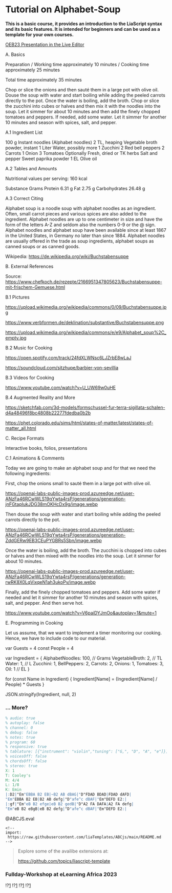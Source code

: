 <!--
author:  André Dietrich; Sebastian Zug

mode:    Textbook

comment: Interactive LiaScript workshop

-->



# Tutorial on Alphabet-Soup

__This is a basic course, it provides an introduction to the LiaScript syntax and its basic features. It is intended for beginners and can be used as a template for your own courses.__

[OEB23 Presentation in the Live Editor](https://liascript.github.io/LiveEditor/?/show/file/https://raw.githubusercontent.com/LiaPlayground/OEB-2023/main/README.md)

A. Basics

Preparation / Working time approximately 10 minutes / Cooking time approximately 25 minutes

Total time approximately 35 minutes

Chop or slice the onions and then sauté them in a large pot with olive oil. Douse the soup with water and start boiling while adding the peeled carrots directly to the pot. Once the water is boiling, add the broth. Chop or slice the zucchini into cubes or halves and then mix it with the noodles into the soup. Let it simmer for about 10 minutes and then add the finely chopped tomatoes and peppers. If needed, add some water. Let it simmer for another 10 minutes and season with spices, salt, and pepper.

A.1 Ingredient List


100 g 	Instant noodles (Alphabet noodles)
2 TL, heaping 	Vegetable broth powder, instant
1 Liter 	Water, possibly more
1 Zucchini
2 Red bell peppers
2 Carrots
1 Onion
3 Tomatoes
Optionally
Fresh, dried or TK herbs
Salt and pepper
Sweet paprika powder
1 EL 	Olive oil 

A.2 Tables and Amounts

Nutritional values per serving: 160 kcal


Substance         Grams
Protein          6.31 g
Fat              2.75 g
Carbohydrates   26.48 g

A.3 Correct Citing

Alphabet soup is a noodle soup with alphabet noodles as an ingredient. Often, small carrot pieces and various spices are also added to the ingredient. Alphabet noodles are up to one centimeter in size and have the form of the letters A-Z and seldom also the numbers 0-9 or the @ sign. Alphabet noodles and alphabet soup have been available since at least 1867 in the United States, in Germany no later than since 1884. Alphabet noodles are usually offered in the trade as soup ingredients, alphabet soups as canned soups or as canned goods.

Wikipedia: https://de.wikipedia.org/wiki/Buchstabensuppe 


B. External References

Source: https://www.chefkoch.de/rezepte/2166951347805623/Buchstabensuppe-mit-frischem-Gemuese.html


B.1 Pictures

https://upload.wikimedia.org/wikipedia/commons/0/09/Buchstabensuppe.jpg

https://www.verbformen.de/deklination/substantive/Buchstabensuppe.png

https://upload.wikimedia.org/wikipedia/commons/e/e9/Alphabet_soup%2C_empty.jpg


B.2 Music for Cooking

https://open.spotify.com/track/24fdXLWNsc6LJZrbE8wLaJ

https://soundcloud.com/sitzhupe/barbier-von-sevillia


B.3 Videos for Cooking

https://www.youtube.com/watch?v=U_UW69w0uHE


B.4 Augmented Reality and More

https://sketchfab.com/3d-models/formschussel-fur-terra-sigillata-schalen-d4a48496f8bc4808b22277fdedba0b2b

https://phet.colorado.edu/sims/html/states-of-matter/latest/states-of-matter_all.html


C. Recipe Formats

Interactive books, folios, presentations


C.1 Animations & Comments

Today we are going to make an alphabet soup and for that we need the following ingredients:

First, chop the onions small to sauté them in a large pot with olive oil.

https://openai-labs-public-images-prod.azureedge.net/user-ANzFa46RCwWLS19qYwta4rsP/generations/generation-jnFGtapIukJDG38mOKHcDx9g/image.webp

Then douse the soup with water and start boiling while adding the peeled carrots directly to the pot.

https://openai-labs-public-images-prod.azureedge.net/user-ANzFa46RCwWLS19qYwta4rsP/generations/generation-ZddGERw9EB3CEuPYGBRs5Sbn/image.webp

Once the water is boiling, add the broth.
The zucchini is chopped into cubes or halves and then mixed with the noodles into the soup. 
Let it simmer for about 10 minutes.

https://openai-labs-public-images-prod.azureedge.net/user-ANzFa46RCwWLS19qYwta4rsP/generations/generation-rwRK8X0LqVixqeN1ah3ukoPv/image.webp


Finally, add the finely chopped tomatoes and peppers.
Add some water if needed and let it simmer for another 10 minutes and season with spices, salt, and pepper.
And then serve hot.

https://www.youtube.com/watch?v=V6paiDYJmOo&autoplay=1&mute=1


E. Programming in Cooking

Let us assume, that we want to implement a timer monitoring our cooking. Hence, we have to include code to our material.

var Guests = 4
const People = 4

var Ingredient = {
   AlphabetNoodles: 100, // Grams
   VegetableBroth: 2, // TL
   Water: 1, // L
   Zucchini: 1,
   BellPeppers: 2,
   Carrots: 2,
   Onions: 1,
   Tomatoes: 3,
   Oil: 1 // EL
}

for (const Name in Ingredient) {
   Ingredient[Name] = (Ingredient[Name] / People) * Guests
}

JSON.stringify(Ingredient, null, 2)

### ... More?

``` abc
% audio: true
% autoplay: false
% channel: 0
% debug: false
% notes: true
% program: 60
% responsive: true
% tablature: [{"instrument": "violin","tuning": ["G,", "D", "A", "e"]}]
% voicesOff: false
% chordsOff: false
% stereo: true
X: 1
T: Cooley's
M: 4/4
L: 1/8
K: Emin
|:D2|"Em"EBBA B2 EB|~B2 AB dBAG|"D"FDAD BDAD|FDAD dAFD|
"Em"EBBA B2 EB|B2 AB defg|"D"afe^c dBAF|"Em"DEFD E2:|
|:gf|"Em"eB B2 efge|eB B2 gedB|"D"A2 FA DAFA|A2 FA defg|
"Em"eB B2 eBgB|eB B2 defg|"D"afe^c dBAF|"Em"DEFD E2:|
```
@ABCJS.eval

```
<!--
import: 
 https://raw.githubusercontent.com/liaTemplates/ABCjs/main/README.md
-->
```

> Explore some of the availibe extensions at:
>
> https://github.com/topics/liascript-template

### Fullday-Workshop at eLearning Africa 2023

!?[1](https://www.youtube.com/watch?v=U_UW69w0uHE)
!?[1](https://www.youtube.com/watch?v=8UtlwH0o8FI)
!?[1](https://www.youtube.com/watch?v=DLk7cKb54IQ)
!?[1](https://www.youtube.com/watch?v=F1DY7_k6KtQ)
